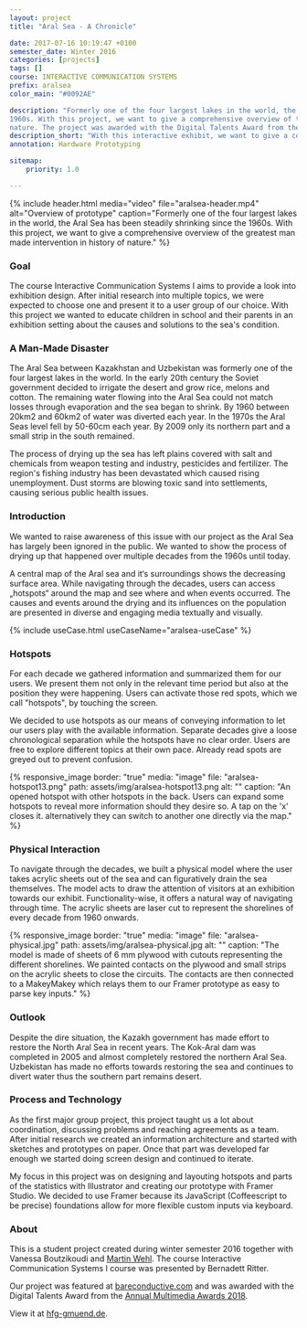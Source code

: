 ```yaml
---
layout: project 
title: "Aral Sea - A Chronicle"

date: 2017-07-16 10:19:47 +0100 
semester_date: Winter 2016 
categories: [projects]
tags: []
course: INTERACTIVE COMMUNICATION SYSTEMS 
prefix: aralsea 
color_main: "#0092AE"

description: "Formerly one of the four largest lakes in the world, the Aral Sea has been steadily shrinking since the
1960s. With this project, we want to give a comprehensive overview of the greatest man made intervention in history of
nature. The project was awarded with the Digital Talents Award from the Annual Multimedia Awards 2018."
description_short: "With this interactive exhibit, we want to give a comprehensive overview of the greatest man made natural disaster in history of nature. The project was awarded with the Digital Talents Award from the Annual Multimedia Awards 2018."
annotation: Hardware Prototyping

sitemap:
    priority: 1.0

---
```



{% include header.html 
    media="video"
    file="aralsea-header.mp4" 
    alt="Overview of prototype" 
    caption="Formerly one of the four largest lakes in the world, the Aral Sea has been steadily shrinking since the 1960s.
With this project, we want to give a comprehensive overview of the greatest man made intervention in history of nature." %}

### Goal

The course Interactive Communication Systems I aims to provide a look into exhibition design. After initial research
into multiple topics, we were expected to choose one and present it to a user group of our choice. With this project we
wanted to educate children in school and their parents in an exhibition setting about the causes and solutions to the
sea's condition.

### A Man-Made Disaster

The Aral Sea between Kazakhstan and Uzbekistan was formerly one of the four largest lakes in the world. In the early
20th century the Soviet government decided to irrigate the desert and grow rice, melons and cotton. The remaining water
flowing into the Aral Sea could not match losses through evaporation and the sea began to shrink. By 1960 between 20km2
and 60km2 of water was diverted each year. In the 1970s the Aral Seas level fell by 50-60cm each year. By 2009 only its
northern part and a small strip in the south remained.

The process of drying up the sea has left plains covered with salt and chemicals from weapon testing and industry,
pesticides and fertilizer. The region's fishing industry has been devastated which caused rising unemployment. Dust
storms are blowing toxic sand into settlements, causing serious public health issues.

### Introduction

We wanted to raise awareness of this issue with our project as the Aral Sea has largely been ignored in the public. We
wanted to show the process of drying up that happened over multiple decades from the 1960s until today.

A central map of the Aral sea and it‘s surroundings shows the decreasing surface area. While navigating through the
decades, users can access „hotspots“ around the map and see where and when events occurred. The causes and events around
the drying and its influences on the population are presented in diverse and engaging media textually and visually.

{% include useCase.html useCaseName="aralsea-useCase" %}

### Hotspots

For each decade we gathered information and summarized them for our users. We present them not only in the relevant time
period but also at the position they were happening. Users can activate those red spots, which we call "hotspots", by
touching the screen.

We decided to use hotspots as our means of conveying information to let our users play with the available information.
Separate decades give a loose chronological separation while the hotspots have no clear order. Users are free to explore
different topics at their own pace. Already read spots are greyed out to prevent confusion.


{% responsive_image
border: "true"
media: "image"
file: "aralsea-hotspot13.png"
path: assets/img/aralsea-hotspot13.png
alt: ""
caption: "An opened hotspot with other hotspots in the back. Users can expand some hotspots to reveal more information
should they desire so. A tap on the 'x' closes it. alternatively they can switch to another one directly via the map."
%}

### Physical Interaction

To navigate through the decades, we built a physical model where the user takes acrylic sheets out of the sea and can
figuratively drain the sea themselves. The model acts to draw the attention of visitors at an exhibition towards our
exhibit. Functionality-wise, it offers a natural way of navigating through time. The acrylic sheets are laser cut to
represent the shorelines of every decade from 1960 onwards.

{% responsive_image
border: "true"
media: "image"
file: "aralsea-physical.jpg"
path: assets/img/aralsea-physical.jpg 
alt: ""
caption: "The model is made of sheets of 6 mm plywood with cutouts representing the different shorelines. We painted
contacts on the plywood and small strips on the acrylic sheets to close the circuits. The contacts are then connected to
a MakeyMakey which relays them to our Framer prototype as easy to parse key inputs."
%}

### Outlook

Despite the dire situation, the Kazakh government has made effort to restore the North Aral Sea in recent years. The
Kok-Aral dam was completed in 2005 and almost completely restored the northern Aral Sea. Uzbekistan has made no efforts
towards restoring the sea and continues to divert water thus the southern part remains desert.

### Process and Technology

As the first major group project, this project taught us a lot about coordination, discussing problems and reaching
agreements as a team. After initial research we created an information architecture and started with sketches and
prototypes on paper. Once that part was developed far enough we started doing screen design and continued to iterate.

My focus in this project was on designing and layouting hotspots and parts of the statistics with Illustrator and
creating our prototype with Framer Studio. We decided to use Framer because its JavaScript (Coffeescript to be precise)
foundations allow for more flexible custom inputs via keyboard.

### About

This is a student project created during winter semester 2016 together with Vanessa Boutzikoudi
and [Martin Wehl](http://www.martinwehl.de). The course Interactive Communication Systems I course was presented by
Bernadett Ritter.

Our project was featured
at [bareconductive.com](https://www.bareconductive.com/news/an-interactive-project-about-the-aral-sea-made-with-electric-paint/)
and was awarded with the Digital Talents Award from
the [Annual Multimedia Awards 2018](http://www.annual-multimedia.de/gewinner_2018/).

View it at [hfg-gmuend.de](http://www.hfg-gmuend.de/annual-multimediaaward-hfg.html).
